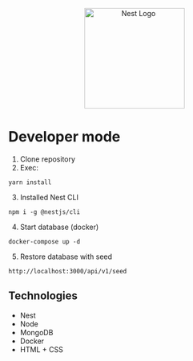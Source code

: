 <p align="center">
  <a href="http://nestjs.com/" target="blank"><img src="https://nestjs.com/img/logo-small.svg" width="200" alt="Nest Logo" /></a>
</p>

# Developer mode

1. Clone repository
2. Exec:
```
yarn install
```
3. Installed Nest CLI
```
npm i -g @nestjs/cli
```
4. Start database (docker)
```
docker-compose up -d
```
5. Restore database with seed
```
http://localhost:3000/api/v1/seed
```

## Technologies
* Nest
* Node
* MongoDB
* Docker
* HTML + CSS